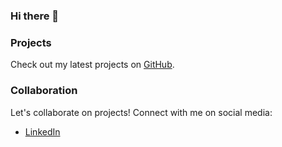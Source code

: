 ### Hi there 👋

### Projects
Check out my latest projects on [GitHub](https://github.com/JSGulhane).





### Collaboration
Let's collaborate on projects! Connect with me on social media:
- [LinkedIn](https://linkedin.com/in/jinalgulhane](https://www.linkedin.com/in/jinal-gulhane-949b7222a/)https://www.linkedin.com/in/jinal-gulhane-949b7222a/)
